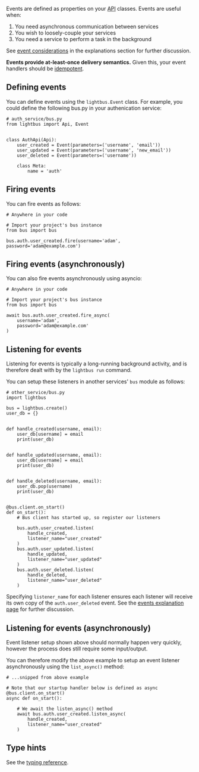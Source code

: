 Events are defined as properties on your [API](apis.md) classes.
Events are useful when:

1. You need asynchronous communication between services
1. You wish to loosely-couple your services
1. You need a service to perform a task in the background

See [event considerations] in the explanations section for further
discussion.

**Events provide at-least-once delivery semantics.** Given this,
your event handlers should be [idempotent].

## Defining events

You can define events using the `lightbus.Event` class. For example,
you could define the following bus.py in your authenication service:

```python3
# auth_service/bus.py
from lightbus import Api, Event


class AuthApi(Api):
    user_created = Event(parameters=('username', 'email'))
    user_updated = Event(parameters=('username', 'new_email'))
    user_deleted = Event(parameters=('username'))

    class Meta:
        name = 'auth'
```

## Firing events

You can fire events as follows:

```python3
# Anywhere in your code

# Import your project's bus instance
from bus import bus

bus.auth.user_created.fire(username='adam', password='adam@example.com')
```

## Firing events (asynchronously)

You can also fire events asynchronously using asyncio:

```python3
# Anywhere in your code

# Import your project's bus instance
from bus import bus

await bus.auth.user_created.fire_async(
    username='adam',
    password='adam@example.com'
)
```

## Listening for events

Listening for events is typically a long-running background
activity, and is therefore dealt with by the `lightbus run`
command.

You can setup these listeners in another services' `bus` module
as follows:

```python3
# other_service/bus.py
import lightbus

bus = lightbus.create()
user_db = {}


def handle_created(username, email):
    user_db[username] = email
    print(user_db)


def handle_updated(username, email):
    user_db[username] = email
    print(user_db)


def handle_deleted(username, email):
    user_db.pop(username)
    print(user_db)


@bus.client.on_start()
def on_start():
    # Bus client has started up, so register our listeners

    bus.auth.user_created.listen(
        handle_created,
        listener_name="user_created"
    )
    bus.auth.user_updated.listen(
        handle_updated,
        listener_name="user_updated"
    )
    bus.auth.user_deleted.listen(
        handle_deleted,
        listener_name="user_deleted"
    )

```

Specifying `listener_name` for each listener ensures each
listener will receive its own copy of the `auth.user_deleted` event.
See the [events explanation page] for further discussion.

## Listening for events (asynchronously)

Event listener setup shown above should normally happen very quickly,
however the process does still require some input/output.

You can therefore modify the above example to setup an event
listener asynchronously using the `list_async()` method:

```python3
# ...snipped from above example

# Note that our startup handler below is defined as async
@bus.client.on_start()
async def on_start():

    # We await the listen_async() method
    await bus.auth.user_created.listen_async(
        handle_created,
        listener_name="user_created"
    )
```

## Type hints

See the [typing reference](typing.md).


[idempotent]: https://en.wikipedia.org/wiki/Idempotence
[event considerations]: /explanation/events.md#considerations
[events explanation page]: /explanation/events.md
